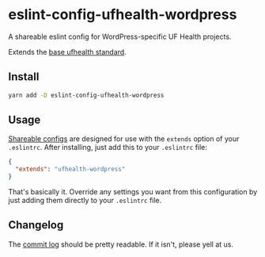 # eslint-config-ufhealth-wordpress

A shareable eslint config for WordPress-specific UF Health projects.

Extends the [base ufhealth standard](https://github.com/ufhealth/eslint-config-ufhealth).

## Install

```bash
yarn add -D eslint-config-ufhealth-wordpress
```

## Usage

[Shareable configs](http://eslint.org/docs/developer-guide/shareable-configs) are designed for use with the `extends` option of your `.eslintrc`. After installing, just add this to your `.eslintrc` file:

```json
{
  "extends": "ufhealth-wordpress"
}
```

That's basically it. Override any settings you want from this configuration by just adding them directly to your `.eslintrc` file.

## Changelog

The [commit log](./commits/master) should be pretty readable. If it isn't, please yell at us.
